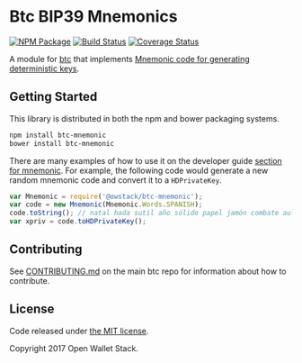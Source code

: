 Btc BIP39 Mnemonics
=======

[![NPM Package](https://img.shields.io/npm/v/btc-mnemonic.svg?style=flat-square)](https://www.npmjs.org/package/btc-mnemonic)
[![Build Status](https://img.shields.io/travis/owstack/btc-mnemonic.svg?branch=master&style=flat-square)](https://travis-ci.org/owstack/btc-mnemonic)
[![Coverage Status](https://img.shields.io/coveralls/owstack/btc-mnemonic.svg?style=flat-square)](https://coveralls.io/r/owstack/btc-mnemonic)

A module for [btc](https://github.com/owstack/btc) that implements [Mnemonic code for generating deterministic keys](https://github.com/bitcoin/bips/blob/master/bip-0039.mediawiki).

## Getting Started

This library is distributed in both the npm and bower packaging systems.

```sh
npm install btc-mnemonic
bower install btc-mnemonic
```

There are many examples of how to use it on the developer guide [section for mnemonic](http://btc.io/guide/module/mnemonic/index.html). For example, the following code would generate a new random mnemonic code and convert it to a `HDPrivateKey`.

```javascript
var Mnemonic = require('@owstack/btc-mnemonic');
var code = new Mnemonic(Mnemonic.Words.SPANISH);
code.toString(); // natal hada sutil año sólido papel jamón combate aula flota ver esfera...
var xpriv = code.toHDPrivateKey();
```

## Contributing

See [CONTRIBUTING.md](https://github.com/owstack/btc/blob/master/CONTRIBUTING.md) on the main btc repo for information about how to contribute.

## License

Code released under [the MIT license](https://github.com/owstack/btc/blob/master/LICENSE).

Copyright 2017 Open Wallet Stack.
